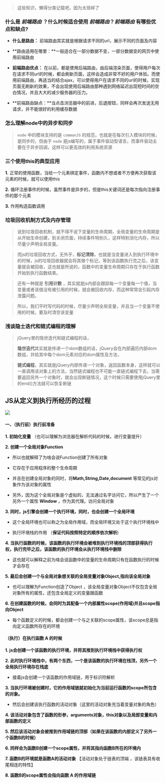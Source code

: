 > 这些知识，懒得分类记载吧，因为太琐碎了


### 什么是 *前端路由* ？什么时候适合使用 *前端路由*？*前端路由* 有哪些优点和缺点?


 - **什么是路由：** 前端路由其实就是根据请求不同的url，展示不同的页面及内容

 - **路由适用在哪里：**一般适合在一部分数据不变，一部分数据变的网页中使用前端路由
 
 - **前端路由优点：** 在以前，都是使用后端路由，由后端渲染页面，使得用户每次在请求不同url的时候，都会刷新页面，这样会造成非常不好的用户体验。而使用前端路由，再适当的结合ajax，可以使得用户在请求不同的url的时候，实现页面无刷新的效果，不会出现使用后端路由那种遇到网络延迟出现短时间的空白情况，并且大大的减少服务器的压力。

 - **前端路由缺点：**当点击浏览器中的前进，后退按钮，同样会再次发送无用请求，并不能很好的利用缓存数据



### 怎么理解node中的异步和同步

>`node` 中的模块支持的是 `commonJS` 的规范，也就是在每次引入模块的时候，是同步的，但由于 `node` 是js编写的，属于事件驱动型语言。而事件驱动主要在于异步回调，这样可以更高效的利用系统资源



### 三个使用this的典型应用

**1.** 正常的使用函数，当给一个元素绑定事件，函数内不想或者不方便再次获取该元素的时候，就可以使用this

**2.** 循环注册事件的时候，虽然事件是异步的，但是this关键词还是每次指向注册事件的那个元素

**3.** 作用构造函数调用


### 垃圾回收机制方式及内存管理

>说到垃圾回收机制，就不得不说下变量的生命周期，全局变量的生命周期是从开始生命创建，到关闭页面，持续事件特别久，这样特别消化内存，所以尽量少声明全局变量。

> 而js的垃圾回收方式，无外乎，**标记清除**，也就是当变量进入到执行环境中的时候，js的垃圾回收器就会将其做个标记，等到该函数执行完之后，该变量就会被回收，这也就是所说的，函数中的变量生命周期只存在于执行函数开始到执行函数结束。

> 还有一种就是 **引用计数** ，其实就是js内部会跟踪每一个变量每一个值，当变量或者该值没有被引用的时候，就会被回收内存，而这种常常会引起内存泄露问题。

> 所以，我们平时写代码的时候，尽量少声明全局变量，并且当一个变量不使用的时候，要及时清空该变量


### 浅谈隐士迭代和链式编程的理解

> jQuery里的隐世迭代和链式编程的话，

> **隐世迭代**其实就是传递一个dom数组的话，jQuery会在内部遍历内部dom数组，并给其中每个dom元素对应的dom属性及方法，

> **链式编程**，其实就是jQuery内部传递一个对象，返回函数本身，这样就可以一直调用该对象上的方法，当然链式编程也不可能一直链式编程下去，当需要返回另外一个对象时，就会出现断链情况，这个时候只需要使用jQuery里的end()方法就可以恢复断链


## JS从定义到执行所经历的过程

![](https://i.imgur.com/0AHn4Pi.png)

#### 一、（执行前）执行前准备

  **1. 初始化变量** （也可以理解为浏览器在解析代码的时候，进行变量提升）

  **2. 创建一个全局对象Function**
	
   - 所以也就解释了为啥会说Function创建了所有对象

   - 它存在于应用程序的整个生命周期
	
   - 并且在创建全局对象的同时，将**Math,String,Date,document** 等常见的js对象作为该对象的属性
	
   - 另外，因为这个全局对象是个虚拟的，无法通过名字访问它，所以产生了一个另外一个属性 **Window** ，作为其代理。访问全局对象


  **3. 同时，js引擎会创建一个执行环境，同时，也会创建一个全局环境**
	
   - 这个全局环境也可以称之为全局作用域，而全局环境又处于这个执行环境栈中
	
   - 执行环境栈的作用 （**保证代码按照特定的顺序依次解析**)


 **4. 当执行函数的时候，该函数的执行环境会被堆到执行环境栈的顶部获得执行权，执行完毕之后，该函数的执行环境会从执行环境栈中删除**
	
   - 这也就可以解释之前为啥会说函数中的变量的生命周期只有在函数执行的时候才会存在


  **5. 最后会创建一个与全局对象想关联的全局变量对象Object,指向该全局对象**
	
   - 也可以理解为Function创造了Object ，该全局变量对象Object不仅包含全局对象所有的属性，还包含全局定义的变量跟函数


  **6. 在创建函数的时候，会同时为其配备一个内部属性scope(作用域)并且scope指向Object**
	
   - 每个函数定义的时候，都会创建一个与之关联的scope属性，该scope总是指向定义函数所存在的环境


#### （执行）在执行函数 A 的时候


**1. js会创建一个该函数的执行环境，并将其推到执行环境栈中获得执行权**
	
**2. 此时执行环境栈中，有两个东西，一个是该函数的执行环境在栈顶，另外一个全局执行环境存在栈底**

   - 接着js会创建一个该函数的作用域链，用于标识符解析
 
**3. 当执行环境被创建时，它的作用域链就初始化为当前运行函数的scope所包含的对象。**

   - 然后会创建该执行函数的活动对象（这里的活动对象充当着变量对象的角色）
 
**4. 该活动对象包含了函数的形参，arguments对象，this对象以及局部变量和内部函数的定义**
  
**5. 然后该活动对象会被推到作用域链的顶部（如果在该函数的内部定义了另外一个函数B的时候）**

**6. 同样会为函数B创建一个scope属性，并将其指向函数B所在的环境内**
		
**7. 函数B的环境就是函数A的活动对象**  【活动对象处于链表的顶端 ，该链表具有收尾相连的特性】
		
**8. 函数B的scope属性会指向函数 A 的作用域链**


